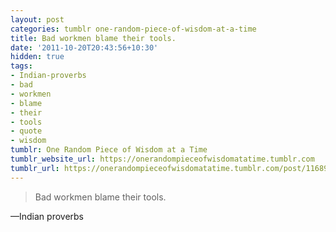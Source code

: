 ```yaml
---
layout: post
categories: tumblr one-random-piece-of-wisdom-at-a-time
title: Bad workmen blame their tools.
date: '2011-10-20T20:43:56+10:30'
hidden: true
tags:
- Indian-proverbs
- bad
- workmen
- blame
- their
- tools
- quote
- wisdom
tumblr: One Random Piece of Wisdom at a Time
tumblr_website_url: https://onerandompieceofwisdomatatime.tumblr.com
tumblr_url: https://onerandompieceofwisdomatatime.tumblr.com/post/11689410892/bad-workmen-blame-their-tools
---
```

> Bad workmen blame their tools.

—Indian proverbs

